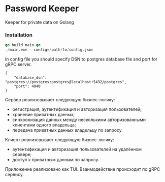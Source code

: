 # Password Keeper
Keeper for private data on Golang

### Installation
```go
go build main.go
./main.exe --config=/path/to/config.json
```

In config file you should specify DSN to postgres database file and port for gRPC server.  
```
{
    "database_dsn": "postgres://postgres:postgres@localhost:5432/postgres",
    "port": 4040
}
```

Сервер реализовывает следующую бизнес-логику:
  - регистрация, аутентификация и авторизация пользователей;
  - хранение приватных данных;
  - синхронизация данных между несколькими авторизованными клиентами одного владельца;
  - передача приватных данных владельцу по запросу.
  
Клиент реализовывает следующую бизнес-логику:
  - аутентификация и авторизация пользователей на удалённом сервере;
  - доступ к приватным данным по запросу.

Приложение реализовано как TUI. Взаимодействие происходит по gRPC сервису.
